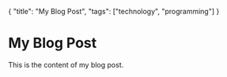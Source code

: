 {
"title": "My Blog Post",
"tags": ["technology", "programming"]
}

# My Blog Post

This is the content of my blog post.

